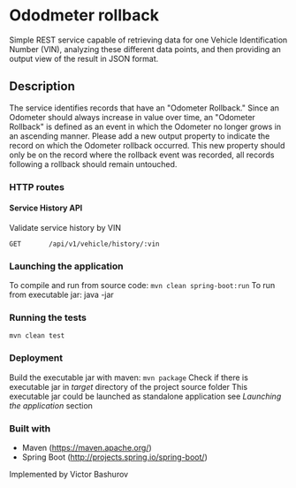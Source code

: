# Ododmeter rollback

Simple REST service capable of retrieving data for one Vehicle Identification Number (VIN),
analyzing these different data points, and then providing an output view of the result in JSON format.

## Description

The service identifies records that have an "Odometer Rollback." Since an Odometer should
always increase in value over time, an "Odometer Rollback" is defined as an event in which the
Odometer no longer grows in an ascending manner. Please add a new output property to indicate
the record on which the Odometer rollback occurred. This new property should only be on the
record where the rollback event was recorded, all records following a rollback should remain
untouched.

### HTTP routes

#### Service History API

Validate service history by VIN
```
GET       /api/v1/vehicle/history/:vin
```

### Launching the application

To compile and run from source code: `mvn clean spring-boot:run`
To run from executable jar: java -jar <PATH TO EXECUTABLE JAR>

### Running the tests

`mvn clean test`

### Deployment

Build the executable jar with maven: `mvn package`
Check if there is executable jar in _target_ directory of the project source folder
This executable jar could be launched as standalone application see _Launching the application_ section

### Built with

- Maven (https://maven.apache.org/)
- Spring Boot (http://projects.spring.io/spring-boot/)

Implemented by Victor Bashurov
